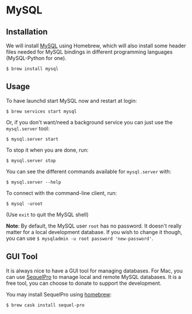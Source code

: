 # MySQL

## Installation
We will install [MySQL](http://www.mysql.com/) using Homebrew, which will also install some header files needed for MySQL bindings in different programming languages (MySQL-Python for one).

    $ brew install mysql

## Usage

To have launchd start MySQL now and restart at login:

    $ brew services start mysql

Or, if you don't want/need a background service you can just use the `mysql.server` tool:

    $ mysql.server start

To stop it when you are done, run:

    $ mysql.server stop

You can see the different commands available for `mysql.server` with:

    $ mysql.server --help

To connect with the command-line client, run:

    $ mysql -uroot

(Use `exit` to quit the MySQL shell)

**Note**: By default, the MySQL user `root` has no password. It doesn't really matter for a local development database. If you wish to change it though, you can use `$ mysqladmin -u root password 'new-password'`.

## GUI Tool
It is always nice to have a GUI tool for managing databases. For Mac, you can use [SequelPro](http://www.sequelpro.com/) to manage local and remote MySQL databases. It is a free tool, you can choose to donate to support the development.

You may install SequelPro using [homebrew](http://sourabhbajaj.com/mac-setup/Homebrew/Cask.html):

    $ brew cask install sequel-pro

